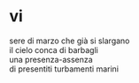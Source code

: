 # vi

sere di marzo che già si slargano  
il cielo conca di barbagli  
una presenza-assenza  
di presentiti turbamenti marini
